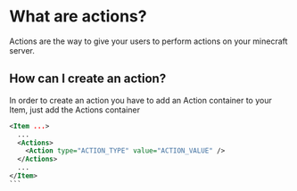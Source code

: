 # What are actions?
Actions are the way to give your users to perform actions on your minecraft server.

## How can I create an action?
In order to create an action you have to add an Action container to your Item, just add the Actions container
````xml
<Item ...>
  ...
  <Actions>
    <Action type="ACTION_TYPE" value="ACTION_VALUE" />
  </Actions>
  ...
</Item>
```